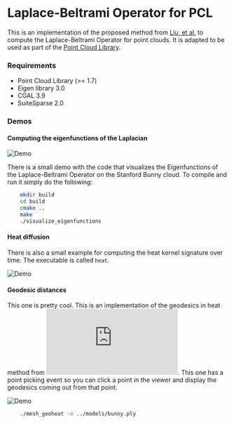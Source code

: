 # Laplace-Beltrami Operator for PCL

This is an implementation of the proposed method from [Liu, et al.](https://www.utdallas.edu/~xxg061000/pbmh.htm) 
to compute the Laplace-Beltrami Operator for point clouds. It is adapted to be 
used as part of the [Point Cloud Library](http://pointclouds.org/).

### Requirements

+ Point Cloud Library (>= 1.7)
+ Eigen library 3.0
+ CGAL 3.9
+ SuiteSparse 2.0

### Demos

#### Computing the eigenfunctions of the Laplacian

![Demo](https://raw.githubusercontent.com/alfonsoros88/PCLBO/master/doc/images/eigenfunctions.gif)

There is a small demo with the code that visualizes the Eigenfunctions of the 
Laplace-Beltrami Operator on the Stanford Bunny cloud. To compile and run it 
simply do the following:

```bash
    mkdir build
    cd build
    cmake ..
    make
    ./visualize_eigenfunctions
```

#### Heat diffusion

There is also a small example for computing the heat kernel signature over 
time. The executable is called `heat`.

![Demo](https://raw.githubusercontent.com/alfonsoros88/PCLBO/master/doc/images/heat_diffusion.gif)

#### Geodesic distances

This one is pretty cool. This is an implementation of the geodesics in heat 
method from ![Crane](http://www.cs.columbia.edu/~keenan/Projects/GeodesicsInHeat/index.html). This one
has a point picking event so you can click a point in the viewer and display 
the geodesics coming out from that point.

![Demo](https://raw.githubusercontent.com/alfonsoros88/PCLBO/master/doc/images/geodesics.gif)

```bash
    ./mesh_geoheat -m ../models/bunny.ply
```

